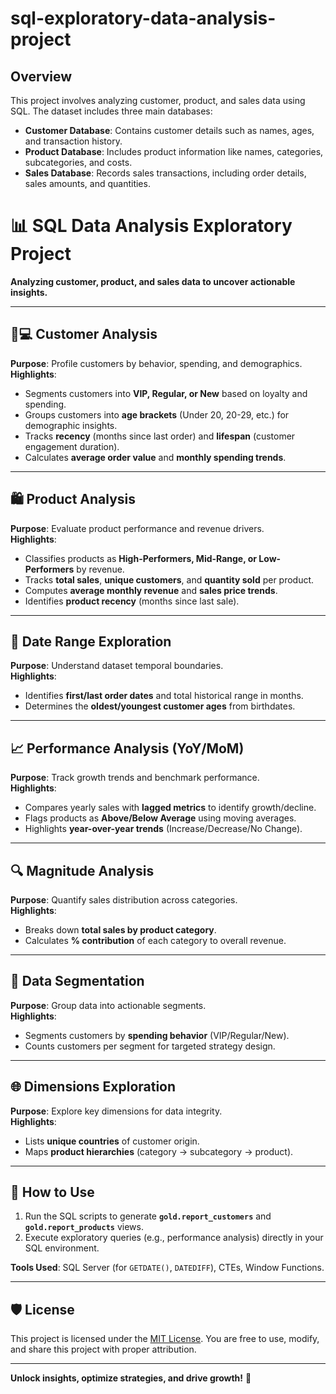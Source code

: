 # sql-exploratory-data-analysis-project

## Overview
This project involves analyzing customer, product, and sales data using SQL. The dataset includes three main databases:
- **Customer Database**: Contains customer details such as names, ages, and transaction history.
- **Product Database**: Includes product information like names, categories, subcategories, and costs.
- **Sales Database**: Records sales transactions, including order details, sales amounts, and quantities.

# 📊 SQL Data Analysis Exploratory Project  
**Analyzing customer, product, and sales data to uncover actionable insights.**  

---

## 🧑💻 **Customer Analysis**  
**Purpose**: Profile customers by behavior, spending, and demographics.  
**Highlights**:  
- Segments customers into **VIP, Regular, or New** based on loyalty and spending.  
- Groups customers into **age brackets** (Under 20, 20-29, etc.) for demographic insights.  
- Tracks **recency** (months since last order) and **lifespan** (customer engagement duration).  
- Calculates **average order value** and **monthly spending trends**.  

---

## 🛍️ **Product Analysis**  
**Purpose**: Evaluate product performance and revenue drivers.  
**Highlights**:  
- Classifies products as **High-Performers, Mid-Range, or Low-Performers** by revenue.  
- Tracks **total sales**, **unique customers**, and **quantity sold** per product.  
- Computes **average monthly revenue** and **sales price trends**.  
- Identifies **product recency** (months since last sale).  

---

## 📅 **Date Range Exploration**  
**Purpose**: Understand dataset temporal boundaries.  
**Highlights**:  
- Identifies **first/last order dates** and total historical range in months.  
- Determines the **oldest/youngest customer ages** from birthdates.  

---

## 📈 **Performance Analysis (YoY/MoM)**  
**Purpose**: Track growth trends and benchmark performance.  
**Highlights**:  
- Compares yearly sales with **lagged metrics** to identify growth/decline.  
- Flags products as **Above/Below Average** using moving averages.  
- Highlights **year-over-year trends** (Increase/Decrease/No Change).  

---

## 🔍 **Magnitude Analysis**  
**Purpose**: Quantify sales distribution across categories.  
**Highlights**:  
- Breaks down **total sales by product category**.  
- Calculates **% contribution** of each category to overall revenue.  

---

## 🧩 **Data Segmentation**  
**Purpose**: Group data into actionable segments.  
**Highlights**:  
- Segments customers by **spending behavior** (VIP/Regular/New).  
- Counts customers per segment for targeted strategy design.  

---

## 🌐 **Dimensions Exploration**  
**Purpose**: Explore key dimensions for data integrity.  
**Highlights**:  
- Lists **unique countries** of customer origin.  
- Maps **product hierarchies** (category → subcategory → product).  

---

## 🚀 **How to Use**  
1. Run the SQL scripts to generate **`gold.report_customers`** and **`gold.report_products`** views.  
2. Execute exploratory queries (e.g., performance analysis) directly in your SQL environment.  

**Tools Used**: SQL Server (for `GETDATE()`, `DATEDIFF`), CTEs, Window Functions.  

---

## 🛡️ License

This project is licensed under the [MIT License](LICENSE). You are free to use, modify, and share this project with proper attribution.

--- 

**Unlock insights, optimize strategies, and drive growth!** 🚀  

